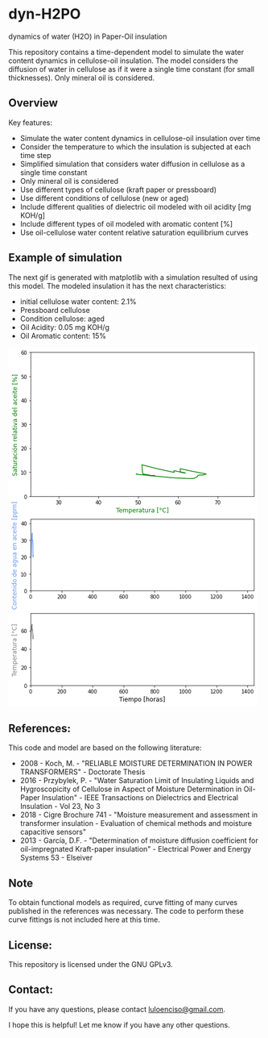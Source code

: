 dyn-H2PO
========
dynamics of water (H2O) in Paper-Oil insulation

This repository contains a time-dependent model to simulate the water content dynamics in cellulose-oil insulation. The model considers the diffusion of water in cellulose as if it were a single time constant (for small thicknesses). Only mineral oil is considered.

Overview
---------
Key features:

* Simulate the water content dynamics in cellulose-oil insulation over time
* Consider the temperature to which the insulation is subjected at each time step
* Simplified simulation that considers water diffusion in cellulose as a single time constant
* Only mineral oil is considered
* Use different types of cellulose (kraft paper or pressboard)
* Use different conditions of cellulose (new or aged)
* Include different qualities of dielectric oil modeled with oil acidity [mg KOH/g]
* Include different types of oil modeled with aromatic content [%]
* Use oil-cellulose water content relative saturation equilibrium curves

## Example of simulation
The next gif is generated with matplotlib with a simulation resulted of using this model. 
The modeled insulation it has the next characteristics:
- initial cellulose water content: 2.1%
- Pressboard cellulose 
- Condition cellulose: aged
- Oil Acidity: 0.05 mg KOH/g
- Oil Aromatic content: 15%

![Water dynamics in paper-oil](example_gif_simulated/water_dinamic_in_paper_oil.gif)

## References:
This code and model are based on the following literature:
* 2008 - Koch, M. - "RELIABLE MOISTURE DETERMINATION IN POWER TRANSFORMERS" - Doctorate Thesis
* 2016 - Przybylek, P. - "Water Saturation Limit of Insulating Liquids and Hygroscopicity of Cellulose in Aspect of Moisture Determination in Oil-Paper Insulation" - IEEE Transactions on Dielectrics and Electrical Insulation - Vol 23, No 3
* 2018 - Cigre Brochure 741 - "Moisture measurement and assessment in transformer insulation - Evaluation of chemical methods and moisture capacitive sensors"
* 2013 - García, D.F. - "Determination of moisture diffusion coefficient for oil-impregnated Kraft-paper insulation" - Electrical Power and Energy Systems 53 - Elseiver

## Note
To obtain functional models as required, curve fitting of many curves published in the references was necessary. The code to perform these curve fittings is not included here at this time.

## License:

This repository is licensed under the GNU GPLv3.

## Contact:

If you have any questions, please contact luloenciso@gmail.com.

I hope this is helpful! Let me know if you have any other questions.
